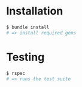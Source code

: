 # Installation

```bash
$ bundle install
# => install required gems
```

# Testing

```bash
$ rspec
# => runs the test suite
```